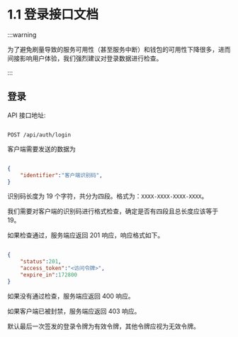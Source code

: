 # 1.1 登录接口文档

:::warning

为了避免刷量导致的服务可用性（甚至服务中断）和钱包的可用性下降很多，进而间接影响用户体验，我们强烈建议对登录数据进行检查。

:::

## 登录

API 接口地址:

```http

POST /api/auth/login

```

客户端需要发送的数据为

```json

{
    "identifier":"客户端识别码",
}

```

识别码长度为 19 个字符，共分为四段。格式为：`XXXX-XXXX-XXXX-XXXX`。

我们需要对客户端的识别码进行格式检查，确定是否有四段且总长度应该等于 19。

如果检查通过，服务端应返回 201 响应，响应格式如下。

```json

{
    "status":201,
    "access_token":"<访问令牌>",
    "expire_in":172800
}

```

如果没有通过检查，服务端应返回 400 响应。


如果客户端已被封禁，服务端应返回 403 响应。

默认最后一次签发的登录令牌为有效令牌，其他令牌应视为无效令牌。
